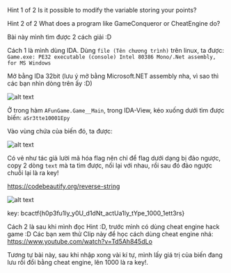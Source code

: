 Hint 1 of 2
Is it possible to modify the variable storing your points?

Hint 2 of 2
What does a program like GameConqueror or CheatEngine do?

Bài này mình tìm được 2 cách giải :D

Cách 1 là mình dùng IDA.
Dùng ```file (Tên chương trình)``` trên linux, ta được: <br/>
```Game.exe: PE32 executable (console) Intel 80386 Mono/.Net assembly, for MS Windows```

Mở bằng IDa 32bit (lưu ý mở bằng Microsoft.NET assembly nha, vì sao thì các bạn nhìn dòng trên ấy :D)

![alt text](https://i.imgur.com/nrhDQJc.png)

Ở trong hàm ```AFunGame.Game__Main```, trong IDA-View, kéo xuống dưới tìm được biến: ```aSr3tte10001Epy```

Vào vùng chứa của biến đó, ta được:  <br/>

![alt text](https://i.imgur.com/1X0spIO.png)

Có vẻ như tác giả lười mã hóa flag nên chỉ để flag dưới dạng bị đảo ngược, copy 2 dòng ```text``` mà ta tìm được, nối lại với nhau, rồi sau đó đảo ngược chuỗi lại là ra key!

https://codebeautify.org/reverse-string

![alt text](https://i.imgur.com/DEZiI2v.png)

key: bcactf{h0p3fu1ly_y0U_d1dNt_actUa1ly_tYpe_1000_1ett3rs}


Cách 2 là sau khi mình đọc Hint :D, trước mình có dùng cheat engine hack game :D
Các bạn xem thử Clip này để học cách dùng cheat engine nhá: https://www.youtube.com/watch?v=Td5Ah845dLo

Tương tự bài này, sau khi nhập xong vài kí tự, mình lấy giá trị của biến đang lưu rồi đổi bằng cheat engine, lên 1000 là ra key!.
